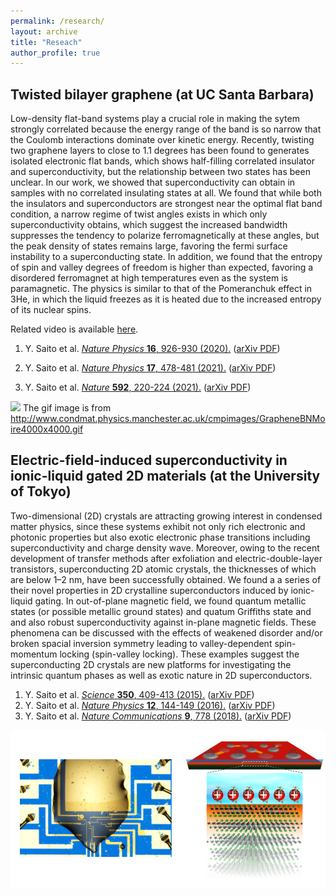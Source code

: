 ```yaml
---
permalink: /research/
layout: archive
title: "Reseach"
author_profile: true
---
```


## Twisted bilayer graphene (at UC Santa Barbara)
Low-density flat-band systems play a crucial role in making the sytem strongly correlated because the energy range of the band is so narrow that the Coulomb interactions dominate over kinetic energy. Recently, twisting two graphene layers to close to 1.1 degrees has been found to generates isolated electronic flat bands, which shows half-filling correlated insulator and superconductivity, but the relationship between two states has been unclear. In our work, we showed that superconductivity can obtain in samples with no correlated insulating states at all. We found that while both the insulators and superconductors are strongest near the optimal flat band condition, a narrow regime of twist angles exists in which only superconductivity obtains, which suggest the increased bandwidth suppresses the tendency to polarize ferromagnetically at these angles, but the peak density of states remains large, favoring the fermi surface instability to a superconducting state. In addition, we found that the entropy of spin and valley degrees of freedom is higher than expected, favoring a disordered ferromagnet at high temperatures even as the system is paramagnetic. The physics is similar to that of the Pomeranchuk effect in 3He, in which the liquid freezes as it is heated due to the increased entropy of its nuclear spins.

Related video is available [here](https://online.kitp.ucsb.edu/online/bands-oc20/young/rm/jwvideo.html).

1. Y. Saito et al. [*Nature Physics* **16**, 926-930 (2020).](https://www.nature.com/articles/s41567-020-0928-3) ([arXiv PDF](https://arxiv.org/pdf/1911.13302.pdf))

1. Y. Saito et al. [*Nature Physics* **17**, 478-481 (2021).](https://www.nature.com/articles/s41567-020-01129-4) ([arXiv PDF](https://arxiv.org/pdf/2007.06115.pdf))
2. Y. Saito et al. [*Nature* **592**, 220-224 (2021).](https://www.nature.com/articles/s41586-021-03409-2) ([arXiv PDF](https://arxiv.org/pdf/2008.10830.pdf))

![](GrapheneBNMoire4000x4000.gif)
The gif image is from http://www.condmat.physics.manchester.ac.uk/cmpimages/GrapheneBNMoire4000x4000.gif 

## Electric-field-induced superconductivity in ionic-liquid gated 2D materials (at the University of Tokyo)
Two-dimensional (2D) crystals are attracting growing interest in condensed matter physics, since these systems exhibit not only rich electronic and photonic properties but also exotic electronic phase transitions including superconductivity and charge density wave. Moreover, owing to the recent development of transfer methods after exfoliation and electric-double-layer transistors, superconducting 2D atomic crystals, the thicknesses of which are below 1–2 nm, have been successfully obtained. We found a a series of their novel properties in 2D crystalline superconductors induced by ionic-liquid gating. In out-of-plane magnetic field, we found quantum metallic states (or possible metallic ground states) and quatum Griffiths state and and also robust superconductivity against in-plane magnetic fields. These phenomena can be discussed with the effects of weakened disorder and/or broken spacial inversion symmetry leading to valley-dependent spin-momentum locking (spin-valley locking). These examples suggest the superconducting 2D crystals are new platforms for investigating the intrinsic quantum phases as well as exotic nature in 2D superconductors.

1. Y. Saito et al. [*Science* **350**, 409-413 (2015).](https://science.sciencemag.org/content/350/6259/409) ([arXiv PDF](https://arxiv.org/ftp/arxiv/papers/1511/1511.03266.pdf))
1. Y. Saito et al. [*Nature Physics* **12**, 144-149 (2016).](https://www.nature.com/articles/nphys3580) ([arXiv PDF](https://arxiv.org/ftp/arxiv/papers/1506/1506.04146.pdf))
2. Y. Saito et al. [*Nature Communications* **9**, 778 (2018).](https://www.nature.com/articles/s41467-018-03275-z) ([arXiv PDF](https://arxiv.org/ftp/arxiv/papers/1804/1804.07218.pdf))

![](2021-07-11-16-57-09.png)


